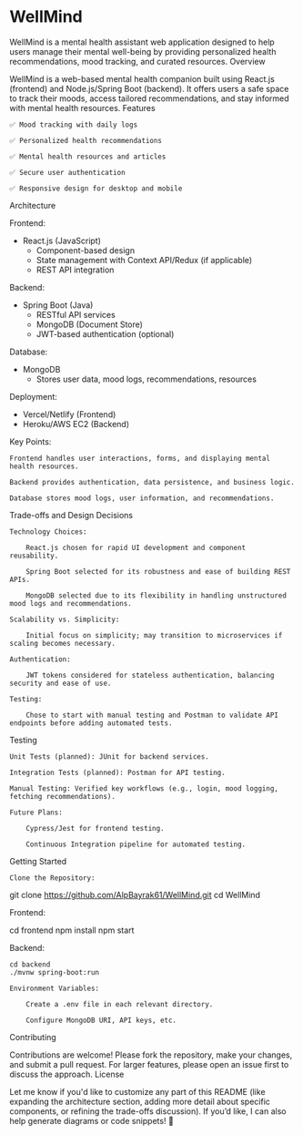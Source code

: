 # WellMind

WellMind is a mental health assistant web application designed to help users manage their mental well-being by providing personalized health recommendations, mood tracking, and curated resources.
Overview

WellMind is a web-based mental health companion built using React.js (frontend) and Node.js/Spring Boot (backend). It offers users a safe space to track their moods, access tailored recommendations, and stay informed with mental health resources.
Features

    ✅ Mood tracking with daily logs

    ✅ Personalized health recommendations

    ✅ Mental health resources and articles

    ✅ Secure user authentication

    ✅ Responsive design for desktop and mobile

Architecture

Frontend:
- React.js (JavaScript)
  - Component-based design
  - State management with Context API/Redux (if applicable)
  - REST API integration

Backend:
- Spring Boot (Java)
  - RESTful API services
  - MongoDB (Document Store)
  - JWT-based authentication (optional)

Database:
- MongoDB
  - Stores user data, mood logs, recommendations, resources

Deployment:
- Vercel/Netlify (Frontend)
- Heroku/AWS EC2 (Backend)

Key Points:

    Frontend handles user interactions, forms, and displaying mental health resources.

    Backend provides authentication, data persistence, and business logic.

    Database stores mood logs, user information, and recommendations.

Trade-offs and Design Decisions

    Technology Choices:

        React.js chosen for rapid UI development and component reusability.

        Spring Boot selected for its robustness and ease of building REST APIs.

        MongoDB selected due to its flexibility in handling unstructured mood logs and recommendations.

    Scalability vs. Simplicity:

        Initial focus on simplicity; may transition to microservices if scaling becomes necessary.

    Authentication:

        JWT tokens considered for stateless authentication, balancing security and ease of use.

    Testing:

        Chose to start with manual testing and Postman to validate API endpoints before adding automated tests.

Testing

    Unit Tests (planned): JUnit for backend services.

    Integration Tests (planned): Postman for API testing.

    Manual Testing: Verified key workflows (e.g., login, mood logging, fetching recommendations).

    Future Plans:

        Cypress/Jest for frontend testing.

        Continuous Integration pipeline for automated testing.

Getting Started

    Clone the Repository:

git clone https://github.com/AlpBayrak61/WellMind.git
cd WellMind

Frontend:

cd frontend
npm install
npm start

Backend:

    cd backend
    ./mvnw spring-boot:run

    Environment Variables:

        Create a .env file in each relevant directory.

        Configure MongoDB URI, API keys, etc.

Contributing

Contributions are welcome! Please fork the repository, make your changes, and submit a pull request. For larger features, please open an issue first to discuss the approach.
License

Let me know if you'd like to customize any part of this README (like expanding the architecture section, adding more detail about specific components, or refining the trade-offs discussion). If you’d like, I can also help generate diagrams or code snippets! 🚀
